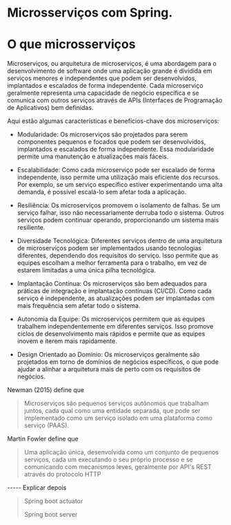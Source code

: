 # Microsserviços com Spring.


# O que microsserviços
Microserviços, ou arquitetura de microserviços, é uma abordagem para o desenvolvimento de software onde uma aplicação grande é dividida em serviços menores e independentes que podem ser desenvolvidos, implantados e escalados de forma independente. Cada microserviço geralmente representa uma capacidade de negócio específica e se comunica com outros serviços através de APIs (Interfaces de Programação de Aplicativos) bem definidas.

Aqui estão algumas características e benefícios-chave dos microserviços:

- Modularidade: Os microserviços são projetados para serem componentes pequenos e focados que podem ser desenvolvidos, implantados e escalados de forma independente. Essa modularidade permite uma manutenção e atualizações mais fáceis.

- Escalabilidade: Como cada microserviço pode ser escalado de forma independente, isso permite uma utilização mais eficiente dos recursos. Por exemplo, se um serviço específico estiver experimentando uma alta demanda, é possível escalá-lo sem afetar toda a aplicação.

- Resiliência: Os microserviços promovem o isolamento de falhas. Se um serviço falhar, isso não necessariamente derruba todo o sistema. Outros serviços podem continuar operando, proporcionando um sistema mais resiliente.

- Diversidade Tecnológica: Diferentes serviços dentro de uma arquitetura de microserviços podem ser implementados usando tecnologias diferentes, dependendo dos requisitos do serviço. Isso permite que as equipes escolham a melhor ferramenta para o trabalho, em vez de estarem limitadas a uma única pilha tecnológica.

- Implantação Contínua: Os microserviços são bem adequados para práticas de integração e implantação contínuas (CI/CD). Como cada serviço é independente, as atualizações podem ser implantadas com mais frequência sem afetar todo o sistema.

- Autonomia da Equipe: Os microserviços permitem que as equipes trabalhem independentemente em diferentes serviços. Isso promove ciclos de desenvolvimento mais rápidos e permite que as equipes inovem e iterem mais rapidamente.

-  Design Orientado ao Domínio: Os microserviços geralmente são projetados em torno de domínios de negócios específicos, o que pode ajudar a alinhar a arquitetura mais de perto com os requisitos de negócios.

Newman (2015) define que 
> Microserviços são pequenos serviços autônomos que trabalham juntos, cada qual como uma
entidade separada, que pode ser implementado como um serviço isolado em uma plataforma
como serviço (PAAS).

Martin Fowler define que 
> Uma aplicação única, desenvolvida como um
conjunto de pequenos serviços, cada um executando
o seu próprio processo e se comunicando com
mecanismos leves, geralmente por API's REST
através do protocolo HTTP

----- Explicar depois
> Spring boot actuator
> 
> Spring boot server

